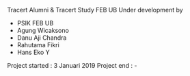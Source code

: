 Tracert Alumni & Tracert Study FEB UB
Under development by
- PSIK FEB UB
- Agung Wicaksono
- Danu Aji Chandra
- Rahutama Fikri
- Hans Eko Y

Project started : 3 Januari 2019
Project end : -
